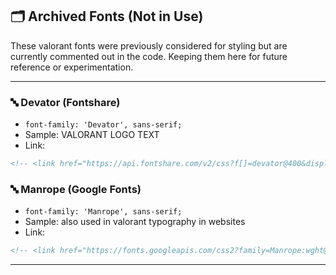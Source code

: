 ## 🗂️ Archived Fonts (Not in Use)

These valorant fonts were previously considered for styling but are currently commented out in the code. Keeping them here for future reference or experimentation.

***

### 🔤 Devator (Fontshare)
- `font-family: 'Devator', sans-serif;`
- Sample: VALORANT LOGO TEXT
- Link:

```html
<!-- <link href="https://api.fontshare.com/v2/css?f[]=devator@400&display=swap" rel="stylesheet"> -->
```

 ### 🔤 Manrope (Google Fonts)
- `font-family: 'Manrope', sans-serif;`
- Sample: also used in valorant typography in websites
- Link:

```html
<!-- <link href="https://fonts.googleapis.com/css2?family=Manrope:wght@400;500;600;700;800&display=swap" rel="stylesheet"> -->
```

***







